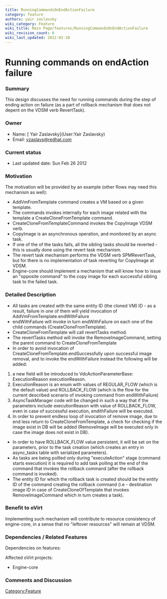 ```yaml
---
title: RunningCommandsOnEndActionFailure
category: feature
authors: yair zaslavsky
wiki_category: Feature
wiki_title: Main Page/features/RunningCommandsOnEndActionFailure
wiki_revision_count: 6
wiki_last_updated: 2012-02-28
---
```


# Running commands on endAction failure

### Summary

This design discusses the need for running commands during the step of ending action on failure (as a part of rollback mechanism that does not depent on the VDSM verb RevertTask).

### Owner

*   Name: [ Yair Zaslavsky](User:Yair Zaslavsky)
*   Email: <yzaslavs@redhat.com>

### Current status

*   Last updated date: Sun Feb 26 2012

### Motivation

The motivation will be provided by an example (other flows may need this mechanism as well):

*   AddVmFromTemplate command creates a VM based on a given template.
*   The commands invokes internally for each image related with the template a CreateCloneFromTemplate command.
*   CreateCloneFromTemplateCommand invokes the CopyImage VDSM verb.
*   CopyImage is an asynchronous operation, and monitored by an async task.
*   If one of the of the tasks fails, all the sibling tasks should be reverted - this is usually done using the revert task mechanism.
*   The revert task mechanism performs the VDSM verb SPMRevertTask, but for there is no implementation of task reverting for CopyImage at VDSM.
*   Engine-core should implement a mechanism that will know how to issue an "opposite command" to the copy image for each successful sibling task to the failed task.

### Detailed Description

*   All tasks are created with the same entity ID (the cloned VM) ID - as a result, failure in one of them will yield invocation of AddVmFromTemplate.endWithFailure
*   endWithFailure will invoke in turn endWithFailure on each one of the child commands (CreateCloneFromTemplate).
*   CreateCloneFromTemplate will call revertTasks method.
*   The revertTasks method will invoke the RemoveImageCommand, setting the parent command to CreateCloneFromTemplate
*   In order to avoid invocation of CreateCloneFromTemplate.endSuccessfully upon successful image removal, and to invoke the endWithFailure instead the following will be added:

1.  a new field will be introduced to VdcActionParameterBase: ExecutionReason executionReason.
2.  ExecutionReason is an enum with values of REGULAR_FLOW (which is the default value) and ROLLBACK_FLOW (which is the flow for the current described scenario of invoking command from endWithFailure)
3.  AsyncTaskManager code will be changed in such a way that if the parameters include executionReason with value of ROLLBACK_FLOW, even in case of successful execution, endithFailure will be executed.
4.  In order to prevent endless loop of invocation of remove image, due to end less return to CreateCloneFromTemplate, a check for checking if the image exist in DB will be added (RemoveImage will be executed only in case the image does not exist in DB).

*   In order to have ROLLBACK_FLOW value persistent, it will be set on the parameters, prior to the task creation (which creates an entry in async_tasks table with serialized parameters).
*   As tasks are being pollled only during "executeAction" stage (command starts execution) it is required to add task polling at the end of the command that invokes the rollback command (after the rollback command is invoked).
*   The entity ID for which the rollback task is created should be the entity ID of the command creating the rollback command (i.e - destination image ID in case of CreateCloneOfTemplate that invokes RemoveImageCommand which in turn creates a task).

### Benefit to oVirt

Implementing such mechanism will contribute to resource consistency of engine-core, in a sense that no "leftover resources" will remain at VDSM.

### Dependencies / Related Features

Dependencies on features:

Affected oVirt projects:

*   Engine-core

### Comments and Discussion

<Category:Feature>
